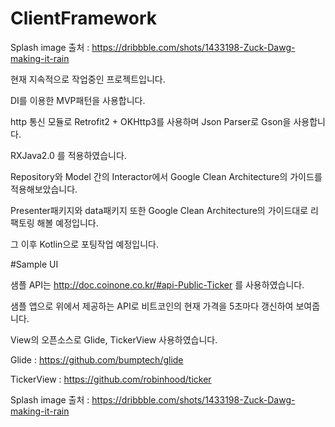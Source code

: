 # ClientFramework
Splash image 출처 : https://dribbble.com/shots/1433198-Zuck-Dawg-making-it-rain

현재 지속적으로 작업중인 프로젝트입니다.


DI를 이용한 MVP패턴을 사용합니다.

http 통신 모듈로 Retrofit2 + OKHttp3를 사용하며 Json Parser로 Gson을 사용합니다.

RXJava2.0 를 적용하였습니다.

Repository와 Model 간의 Interactor에서 Google Clean Architecture의 가이드를 적용해보았습니다.

Presenter패키지와 data패키지 또한 Google Clean Architecture의 가이드대로 리팩토링 해볼 예정입니다.

그 이후 Kotlin으로 포팅작업 예정입니다.




#Sample UI

샘플 API는 http://doc.coinone.co.kr/#api-Public-Ticker 를 사용하였습니다.

샘플 앱으로 위에서 제공하는 API로 비트코인의 현재 가격을 5초마다 갱신하여 보여줍니다.

View의 오픈소스로 Glide, TickerView 사용하였습니다.

Glide : https://github.com/bumptech/glide

TickerView : https://github.com/robinhood/ticker

Splash image 출처 : https://dribbble.com/shots/1433198-Zuck-Dawg-making-it-rain
